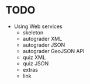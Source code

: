 # TODO

- Using Web services
  - skeleton
  - autograder XML
  - autograder JSON
  - autograder GeoJSON API
  - quiz XML
  - quiz JSON
  - extras
  - link
